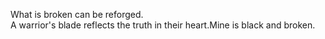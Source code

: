 What is broken can be reforged.<br />
A warrior's blade reflects the truth in their heart.Mine is black and broken.
